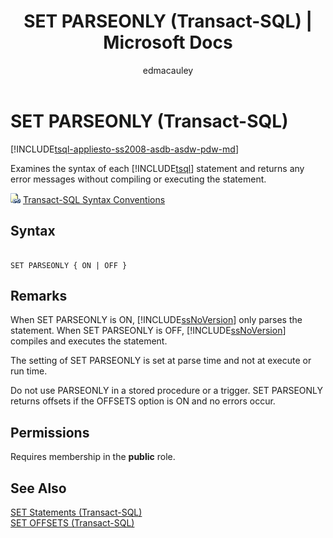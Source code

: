 ﻿---
title: "SET PARSEONLY (Transact-SQL) | Microsoft Docs"
ms.custom: ""
ms.date: "11/27/2017"
ms.prod: "sql-non-specified"
ms.prod_service: "database-engine, sql-database"
ms.service: ""
ms.component: "t-sql|statements"
ms.reviewer: ""
ms.suite: "sql"
ms.technology: 
  - "database-engine"
ms.tgt_pltfrm: ""
ms.topic: "language-reference"
f1_keywords: 
  - "PARSEONLY_TSQL"
  - "SET_PARSEONLY_TSQL"
  - "PARSEONLY"
  - "SET PARSEONLY"
dev_langs: 
  - "TSQL"
helpviewer_keywords: 
  - "parsing [SQL Server], SET PARSEONLY statement"
  - "checking syntax"
  - "PARSEONLY option"
  - "syntax [SQL Server], verifying"
  - "verifying syntax"
  - "SET PARSEONLY statement"
ms.assetid: 514ab042-c53e-4d96-be71-fb08fcc6ef3c
caps.latest.revision: 18
author: "edmacauley"
ms.author: "edmaca"
manager: "craigg"
ms.workload: "Inactive"
monikerRange: ">= aps-pdw-2016 || = azuresqldb-current || = azure-sqldw-latest || >= sql-server-2016 || = sqlallproducts-allversions"
---
# SET PARSEONLY (Transact-SQL)
[!INCLUDE[tsql-appliesto-ss2008-asdb-asdw-pdw-md](../../includes/tsql-appliesto-ss2008-asdb-asdw-pdw-md.md)]

  Examines the syntax of each [!INCLUDE[tsql](../../includes/tsql-md.md)] statement and returns any error messages without compiling or executing the statement.  
  
 ![Topic link icon](../../database-engine/configure-windows/media/topic-link.gif "Topic link icon") [Transact-SQL Syntax Conventions](../../t-sql/language-elements/transact-sql-syntax-conventions-transact-sql.md)  
  
## Syntax  
  
```  
  
SET PARSEONLY { ON | OFF }  
```  
  
## Remarks  
 When SET PARSEONLY is ON, [!INCLUDE[ssNoVersion](../../includes/ssnoversion-md.md)] only parses the statement. When SET PARSEONLY is OFF, [!INCLUDE[ssNoVersion](../../includes/ssnoversion-md.md)] compiles and executes the statement.  
  
 The setting of SET PARSEONLY is set at parse time and not at execute or run time.  
  
 Do not use PARSEONLY in a stored procedure or a trigger. SET PARSEONLY returns offsets if the OFFSETS option is ON and no errors occur.  
  
## Permissions  
 Requires membership in the **public** role.  
  
## See Also  
 [SET Statements &#40;Transact-SQL&#41;](../../t-sql/statements/set-statements-transact-sql.md)   
 [SET OFFSETS &#40;Transact-SQL&#41;](../../t-sql/statements/set-offsets-transact-sql.md)  
  
  
